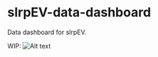 # slrpEV-data-dashboard
Data dashboard for slrpEV.

WIP: 
![Alt text](https://media.discordapp.net/attachments/1021905105479532707/1110030495183552612/image.png?width=1394&height=671)